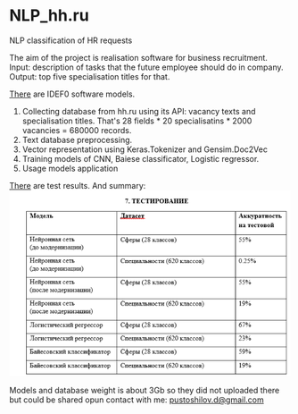 # NLP_hh.ru
NLP classification of HR requests

The aim of the project is realisation software for business recruitment.
Input: description of tasks that the future employee should do in company. 
Output: top five specialisation titles for that. 

[There](https://github.com/pustoshilov-d/NLP_hh.ru/tree/master/models/idef0) are IDEF0 software models. 
1. Collecting database from hh.ru using its API: vacancy texts and specialisation titles. That's 28 fields * 20 specialisatins * 2000 vacancies = 680000 records.
2. Text database preprocessing.
3. Vector representation using Keras.Tokenizer and Gensim.Doc2Vec
4. Training models of CNN, Baiese classificator, Logistic regressor.
5. Usage models application

[There](https://github.com/pustoshilov-d/NLP_hh.ru/tree/master/screen_shots) are test results. And summary: 
![](https://github.com/pustoshilov-d/NLP_hh.ru/blob/master/screen_shots/summary.png)

Models and database weight is about 3Gb so they did not uploaded there but could be shared opun contact with me: pustoshilov.d@gmail.com
